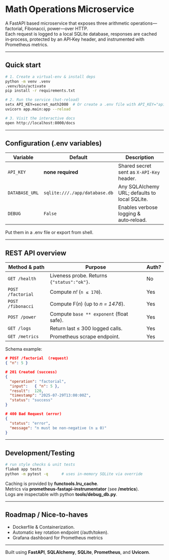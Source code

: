 # Math Operations Microservice

A FastAPI based microservice that exposes three arithmetic operations—factorial, Fibonacci, power—over HTTP.  
Each request is logged to a local SQLite database, responses are cached in‑process, protected by an API‑Key header, and instrumented with Prometheus metrics.

---

## Quick start

```bash
# 1. Create a virtual‑env & install deps
python -m venv .venv
.venv/bin/activate
pip install -r requirements.txt

# 2. Run the service (hot‑reload)
setx API_KEY=secret_math2000  # Or create a .env file with API_KEY="api_key_name" if you don't want to use the default name
uvicorn app.main:app --reload

# 3. Visit the interactive docs
open http://localhost:8000/docs
```

---

## Configuration (.env variables)

| Variable       | Default                   | Description                                   |
| -------------- | ------------------------- | --------------------------------------------- |
| `API_KEY`      | **none required**         | Shared secret sent as `X-API-Key` header.     |
| `DATABASE_URL` | `sqlite:///./app/database.db` | Any SQLAlchemy URL; defaults to local SQLite. |
| `DEBUG`        | `False`                   | Enables verbose logging & auto‑reload.        |

Put them in a .env file or export from shell.

---

## REST API overview

| Method & path     | Purpose                                    | Auth? |
|-------------------|--------------------------------------------|-------|
| `GET /health`     | Liveness probe. Returns `{"status":"ok"}`. | No    |
| `POST /factorial` | Compute *n!* (`n ≤ 170`).                  | Yes   |
| `POST /fibonacci` | Compute F(*n*) (up to *n = 1476*).         | Yes   |
| `POST /power`     | Compute `base ** exponent` (float safe).   | Yes   |
| `GET /logs`       | Return last ≤ 300 logged calls.            | Yes   |
| `GET /metrics`    | Prometheus scrape endpoint.                | Yes   |

Schema example:

```json
# POST /factorial  (request)
{ "n": 5 }

# 201 Created (success)
{
  "operation": "factorial",
  "input":   { "n": 5 },
  "result":  120,
  "timestamp": "2025‑07‑29T13:00:00Z",
  "status": "success"
}

# 400 Bad Request (error)
{
  "status": "error",
  "message": "n must be non‑negative (n ≥ 0)"
}
```

---

## Development/Testing

```bash
# run style checks & unit tests
flake8 app tests
python -m pytest -q      # uses in‑memory SQLite via override
```

Caching is provided by **functools.lru_cache**.  
Metrics via **prometheus-fastapi-instrumentator** (see **/metrics**).  
Logs are inspectable with python **tools/debug_db.py**.

---

## Roadmap / Nice-to-haves

- Dockerfile & Containerization.  
- Automatic key rotation endpoint (/auth/token).   
- Grafana dashboard for Prometheus metrics

---

Built using **FastAPI**, **SQLAlchemy**, **SQLite**, **Prometheus**, and **Uvicorn**.
